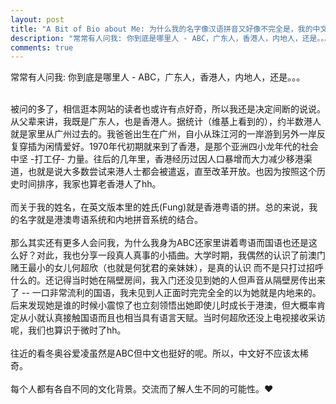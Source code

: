 ```yaml
---
layout: post
title: "A Bit of Bio about Me: 为什么我的名字像汉语拼音又好像不完全是，我的中文又是怎么回事"
description: "常常有人问我: 你到底是哪里人 - ABC，广东人，香港人，内地人，还是。。。"
comments: true
---
```



常常有人问我: 你到底是哪里人 - ABC，广东人，香港人，内地人，还是。。。

<br>
被问的多了，相信逛本网站的读者也或许有点好奇，所以我还是决定间断的说说。从父辈来讲，我既是广东人，也是香港人。据统计（维基上看到的），约半数港人就是家里从广州过去的。我爸爸出生在广州，自小从珠江河的一岸游到另外一岸反复穿插为闲情爱好。1970年代初期就来到了香港，是那个亚洲四小龙年代的社会中坚 -打工仔- 力量。往后的几年里，香港经历过因人口暴增而大力减少移港渠道，也就是说大多数尝试来港人士都会被遣返，直至改革开放。也因为按照这个历史时间排序，我家也算老香港人了hh。
<br/>

<br>
而关于我的姓名，在英文版本里的姓氏(Fung)就是香港粤语的拼。总的来说，我的名字就是港澳粤语系统和内地拼音系统的结合。
<br/>

<br>
那么其实还有更多人会问我，为什么我身为ABC还家里讲着粤语而国语也还是这么好？对此，我也分享一段真人真事的小插曲。大学时期，我偶然的认识了前澳门赌王最小的女儿何超欣（也就是何犹君的亲妹妹），是真的认识 而不是只打过招呼什么的。还记得当时她在隔壁房间，我入门还没见到她的人但声音从隔壁房传出来了 -- 一口非常流利的国语，我未见到人正面时完完全全的以为她就是内地来的。后来发现她是谁的时候小震惊了也立刻领悟出她即使儿时成长于港澳，但大概率肯定从小就认真接触国语而且也相当具有语言天赋。当时何超欣还没上电视接收采访呢，我们也算识于微时了hh。
<br/>

<br>
往近的看冬奥谷爱凌虽然是ABC但中文也挺好的呢。所以，中文好不应该太稀奇。
<br/>

<br>
每个人都有各自不同的文化背景。交流而了解人生不同的可能性。❤
<br/>